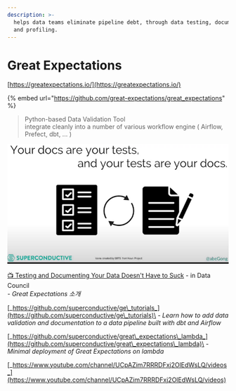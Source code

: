 ```yaml
---
description: >-
  helps data teams eliminate pipeline debt, through data testing, documentation,
  and profiling.
---
```


# Great Expectations

[https://greatexpectations.io/](https://greatexpectations.io/)

{% embed url="https://github.com/great-expectations/great_expectations" %}

> Python-based  Data Validation Tool\
> integrate cleanly into a number of various workflow engine ( Airflow, Prefect, dbt, ... )

![출처 : https://www.youtube.com/watch?v=aUGCxTgvFf0 ](<../.gitbook/assets/image (7).png>)

[📺 Testing and Documenting Your Data Doesn't Have to Suck](https://www.youtube.com/watch?v=aUGCxTgvFf0) - in Data Council\
&#x20; _-  Great Expectations 소개_

[_https://github.com/superconductive/ge\_tutorials_](https://github.com/superconductive/ge\_tutorials)\
&#x20; _-  Learn how to add data validation and documentation to a data pipeline built with dbt and Airflow_

[_https://github.com/superconductive/great\_expectations\_lambda_](https://github.com/superconductive/great\_expectations\_lambda)\
&#x20; _-  Minimal deployment of Great Expectations on lambda_

[_https://www.youtube.com/channel/UCpAZim7RRRDFxj2OlEdWsLQ/videos_](https://www.youtube.com/channel/UCpAZim7RRRDFxj2OlEdWsLQ/videos)

